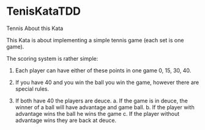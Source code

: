 # TenisKataTDD
Tennis
About this Kata

This Kata is about implementing a simple tennis game (each set is one game).

The scoring system is rather simple:

1. Each player can have either of these points in one game 0, 15, 30, 40.

2. If you have 40 and you win the ball you win the game, however there are special rules.

3. If both have 40 the players are deuce.
 a. If the game is in deuce, the winner of a ball will have advantage and game ball.
 b. If the player with advantage wins the ball he wins the game 
 c. If the player without advantage wins they are back at deuce.
